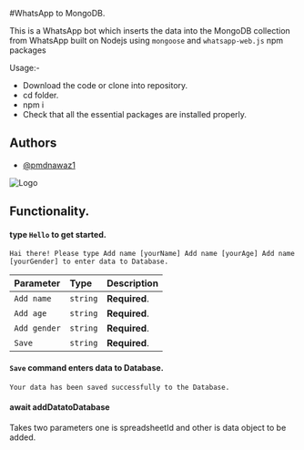 #WhatsApp to MongoDB.

This is a WhatsApp bot which inserts the data into the MongoDB collection from WhatsApp built on Nodejs using `mongoose` and `whatsapp-web.js` npm packages


Usage:- 
- Download the code or clone into repository.
- cd folder.
- npm i
- Check that all the essential packages are installed properly.



## Authors

- [@pmdnawaz1](https://www.github.com/pmdnawaz1)


![Logo](https://icons8.com/icon/AltfLkFSP7XN/whatsapp)


## Functionality.

#### type `Hello` to get started.

```
Hai there! Please type Add name [yourName] Add name [yourAge] Add name [yourGender] to enter data to Database.
```

| Parameter | Type     | Description    |
| :-------- | :------- | :------------------------- |
| `Add name` | `string` | **Required**.  |
| `Add age` | `string` | **Required**.  |
| `Add gender` | `string` | **Required**.  |
| `Save` | `string` | **Required**.  |

#### `Save` command enters data to Database.

```
Your data has been saved successfully to the Database.
```

#### await addDatatoDatabase

Takes two parameters one is spreadsheetId and other is data object to be added.

